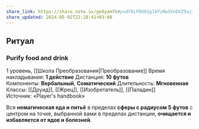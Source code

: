 ```yaml
---
share_link: https://share.note.sx/ge0yamfk#yvdYbLP0X01glkFzRw5VnDVZ5oj16Wen6kgPdIfvMC4
share_updated: 2024-05-02T22:28:41+03:00
---
```

## Ритуал
### Purify food and drink
1 уровень, [[Школа Преобразования|Преобразование]]
Время накладывания: **1 действие**
Дистанция: **10 футов**
Компоненты: **Вербальный**, **Соматический**
Длительность: **Мгновенная**
Классы: [[Друид]], [[Жрец]], [[Изобретатель]], [[Паладин]]
Источник: «Player's handbook»

Вся **немагическая еда и питьё** в пределах **сферы с радиусом 5 футов** с центром на точке, выбранной вами в пределах дистанции, **очищается и избавляется от ядов и болезней**.